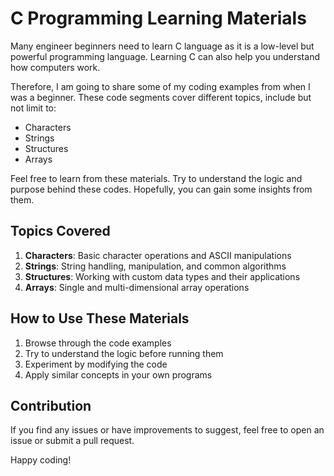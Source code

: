 # C Programming Learning Materials

Many engineer beginners need to learn C language as it is a low-level but powerful programming language. Learning C can also help you understand how computers work.

Therefore, I am going to share some of my coding examples from when I was a beginner. These code segments cover different topics, include but not limit to:

- Characters
- Strings
- Structures
- Arrays

Feel free to learn from these materials. Try to understand the logic and purpose behind these codes. Hopefully, you can gain some insights from them.

## Topics Covered

1. **Characters**: Basic character operations and ASCII manipulations
2. **Strings**: String handling, manipulation, and common algorithms
3. **Structures**: Working with custom data types and their applications
4. **Arrays**: Single and multi-dimensional array operations

## How to Use These Materials

1. Browse through the code examples
2. Try to understand the logic before running them
3. Experiment by modifying the code
4. Apply similar concepts in your own programs

## Contribution

If you find any issues or have improvements to suggest, feel free to open an issue or submit a pull request.

Happy coding!
